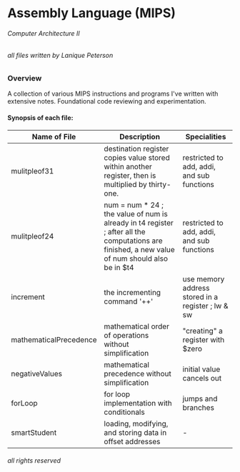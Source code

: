 # Assembly Language (MIPS)

###### Computer Architecture II
###### all files written by Lanique Peterson

### Overview

A collection of various MIPS instructions and programs I've written with extensive notes. Foundational code reviewing and experimentation.

#### Synopsis of each file:

| Name of File | Description | Specialities |
| ----------- | ----------- |----------- |
| mulitpleof31 | destination register copies value stored within another register, then is multiplied by thirty-one. | restricted to add, addi, and sub functions |
| mulitpleof24 | num = num * 24 ; the value of num is already in t4 register ; after all the computations are finished, a new value of num should also be in $t4 | restricted to add, addi, and sub functions |
| increment | the incrementing command '++' | use memory address stored in a register ; lw & sw | 
| mathematicalPrecedence | mathematical order of operations without simplification | "creating" a register with $zero |
| negativeValues | mathematical precedence without simplification  | initial value cancels out |
| forLoop | for loop implementation with conditionals  | jumps and branches |
| smartStudent | loading, modifying, and storing data in offset addresses  | - |

###### all rights reserved
